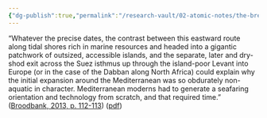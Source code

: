 ```yaml
---
{"dg-publish":true,"permalink":"/research-vault/02-atomic-notes/the-breadth-of-maritime-expansion-in-polynesia-at-an-early-date-is-an-interesting-contrast-to-the-seeming-lack-of-similar-such-expansion-in-the-mediterranean-at-a-similar-early-date-circa-50-000-bce/"}
---
```


“Whatever the precise dates, the contrast between this eastward route along tidal shores rich in marine resources and headed into a gigantic patchwork of outsized, accessible islands, and the separate, later and dry-shod exit across the Suez isthmus up through the island-poor Levant into Europe (or in the case of the Dabban along North Africa) could explain why the initial expansion around the Mediterranean was so obdurately non-aquatic in character. Mediterranean moderns had to generate a seafaring orientation and technology from scratch, and that required time.” ([Broodbank, 2013, p. 112-113](zotero://select/library/items/IR54JIQG)) ([pdf](zotero://open-pdf/library/items/85K7BT2G?page=109&annotation=REHEEFAM))